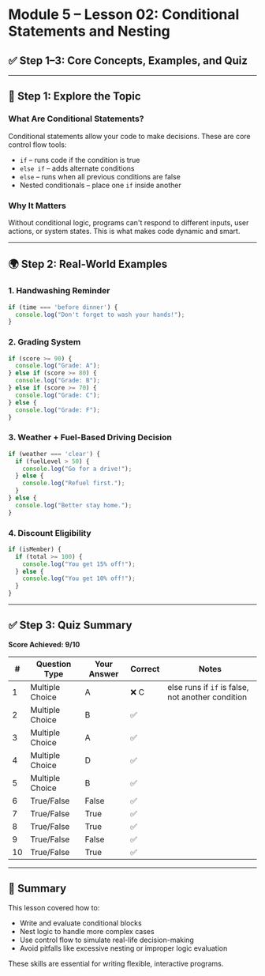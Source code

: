 # Module 5 – Lesson 02: Conditional Statements and Nesting
## ✅ Step 1–3: Core Concepts, Examples, and Quiz

---

## 🧠 Step 1: Explore the Topic

### What Are Conditional Statements?
Conditional statements allow your code to make decisions. These are core control flow tools:

- `if` – runs code if the condition is true
- `else if` – adds alternate conditions
- `else` – runs when all previous conditions are false
- Nested conditionals – place one `if` inside another

### Why It Matters
Without conditional logic, programs can't respond to different inputs, user actions, or system states. This is what makes code dynamic and smart.

---

## 🌍 Step 2: Real-World Examples

### 1. Handwashing Reminder
```javascript
if (time === 'before dinner') {
  console.log("Don't forget to wash your hands!");
}
```

### 2. Grading System
```javascript
if (score >= 90) {
  console.log("Grade: A");
} else if (score >= 80) {
  console.log("Grade: B");
} else if (score >= 70) {
  console.log("Grade: C");
} else {
  console.log("Grade: F");
}
```

### 3. Weather + Fuel-Based Driving Decision
```javascript
if (weather === 'clear') {
  if (fuelLevel > 50) {
    console.log("Go for a drive!");
  } else {
    console.log("Refuel first.");
  }
} else {
  console.log("Better stay home.");
}
```

### 4. Discount Eligibility
```javascript
if (isMember) {
  if (total >= 100) {
    console.log("You get 15% off!");
  } else {
    console.log("You get 10% off!");
  }
}
```

---

## ✅ Step 3: Quiz Summary

**Score Achieved: 9/10**

| # | Question Type | Your Answer | Correct | Notes |
|--|---------------|-------------|---------|-------|
| 1 | Multiple Choice | A | ❌ C | else runs if `if` is false, not another condition |
| 2 | Multiple Choice | B | ✅ | |
| 3 | Multiple Choice | A | ✅ | |
| 4 | Multiple Choice | D | ✅ | |
| 5 | Multiple Choice | B | ✅ | |
| 6 | True/False | False | ✅ | |
| 7 | True/False | True | ✅ | |
| 8 | True/False | True | ✅ | |
| 9 | True/False | False | ✅ | |
| 10 | True/False | True | ✅ | |

---

## 🧾 Summary

This lesson covered how to:
- Write and evaluate conditional blocks
- Nest logic to handle more complex cases
- Use control flow to simulate real-life decision-making
- Avoid pitfalls like excessive nesting or improper logic evaluation

These skills are essential for writing flexible, interactive programs.
